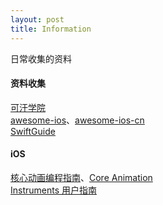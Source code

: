 ```yaml
---
layout: post
title: Information
---
```


日常收集的资料

<!--more-->

#### 资料收集
[可汗学院](https://zh-hans.khanacademy.org/)      
[awesome-ios](https://github.com/vsouza/awesome-ios)、[awesome-ios-cn](https://github.com/jobbole/awesome-ios-cn)        
[SwiftGuide](https://github.com/ipader/SwiftGuide)   



#### iOS      
[核心动画编程指南](http://www.cocoachina.com/bbs/job.php?action=download&aid=33531)、[Core Animation](https://developer.apple.com/library/mac/documentation/Cocoa/Conceptual/CoreAnimation_guide/Introduction/Introduction.html)      
[Instruments 用户指南](http://www.cocoachina.com/bbs/job.php?action=download&aid=36779)      
   


   